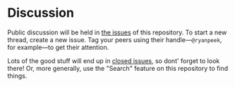 Discussion
==========

Public discussion will be held in [the issues][] of this repository. To start a new thread, create a new issue. Tag your peers using their handle—`@ryanpeek`, for example—to get their attention.

[the issues]: https://github.com/gge-ucd/Discussion/issues

Lots of the good stuff will end up in [closed issues](https://github.com/gge-ucd/Discussion/issues?q=is%3Aissue+is%3Aclosed), so dont' forget to look there! Or, more generally, use the "Search" feature on this repository to find things.
